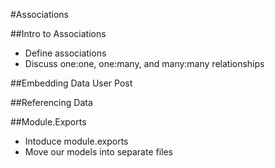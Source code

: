#Associations

##Intro to Associations
* Define associations
* Discuss one:one, one:many, and many:many relationships

##Embedding Data
User
Post

##Referencing Data

##Module.Exports
* Intoduce module.exports
* Move our models into separate files